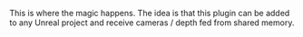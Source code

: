 This is where the magic happens. The idea is that this plugin can be added to any Unreal project and receive cameras / depth fed from shared memory.  
